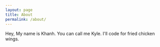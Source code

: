 ```yaml
---
layout: page
title: About
permalink: /about/
---
```


Hey, My name is Khanh. You can call me Kyle. I'll code for fried chicken wings.
